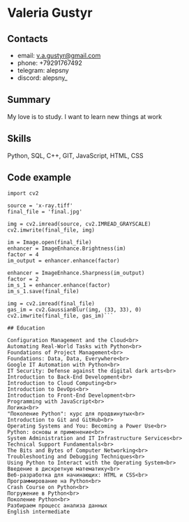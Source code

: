 # Valeria Gustyr

## Contacts

* email: <v.a.gustyr@gmail.com>
* phone: +79291767492
* telegram: alepsny
* discord: alepsny_

## Summary

My love is to study. I want to learn new things at work

## Skills

Python, SQL, C++, GIT, JavaScript, HTML, CSS

## Code example

```from PIL import Image, ImageEnhance
import cv2

source = 'x-ray.tiff'
final_file = 'final.jpg'

img = cv2.imread(source, cv2.IMREAD_GRAYSCALE)
cv2.imwrite(final_file, img)

im = Image.open(final_file)
enhancer = ImageEnhance.Brightness(im)
factor = 4
im_output = enhancer.enhance(factor)

enhancer = ImageEnhance.Sharpness(im_output)
factor = 2
im_s_1 = enhancer.enhance(factor)
im_s_1.save(final_file)

img = cv2.imread(final_file)
gas_im = cv2.GaussianBlur(img, (33, 33), 0)
cv2.imwrite(final_file, gas_im)```

## Education

Configuration Management and the Cloud<br>
Automating Real-World Tasks with Python<br>
Foundations of Project Management<br>
Foundations: Data, Data, Everywhere<br>
Google IT Automation with Python<br>
IT Security: Defense against the digital dark arts<br>
Introduction to Back-End Development<br>
Introduction to Cloud Computing<br>
Introduction to DevOps<br>
Introduction to Front-End Development<br>
Programming with JavaScript<br>
Логика<br>
"Поколение Python": курс для продвинутых<br>
Introduction to Git and GitHub<br>
Operating Systems and You: Becoming a Power Use<br>
Python: основы и применение<br>
System Administration and IT Infrastructure Services<br>
Technical Support Fundamentals<br>
The Bits and Bytes of Computer Networking<br>
Troubleshooting and Debugging Techniques<br>
Using Python to Interact with the Operating System<br>
Введение в дискретную математику<br>
Веб-разработка для начинающих: HTML и CSS<br>
Программирование на Python<br>
Crash Course on Python<br>
Погружение в Python<br>
Поколение Python<br>
Разбираем процесс анализа данных
English intermediate